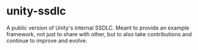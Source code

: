 # unity-ssdlc
A public version of Unity's internal SSDLC. Meant to provide an example framework, not just to share with other, but to also take contributions and continue to improve and evolve.
